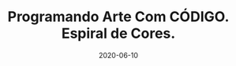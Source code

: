 ---
layout: page
title: "Programando Arte Com CÓDIGO. Espiral de Cores."
date: 2020-06-10
type: video
description: Neste vídeo eu faço uma animação passo a passo com retângulos girando na tela com cores diferentes. O efeito final é bem bonito.
entry_number: 55
youtube_video_id: IAfqEhE9jbA
repository: 0055-espiral-de-cores
has_code: false
has_p5: true
p5_code_id: yoEKM0sZy
tags: [Arte com Código, Animação]
playlists: [Mini-Projetos e Algoritmos]
permalink: /espiral-de-cores/
---